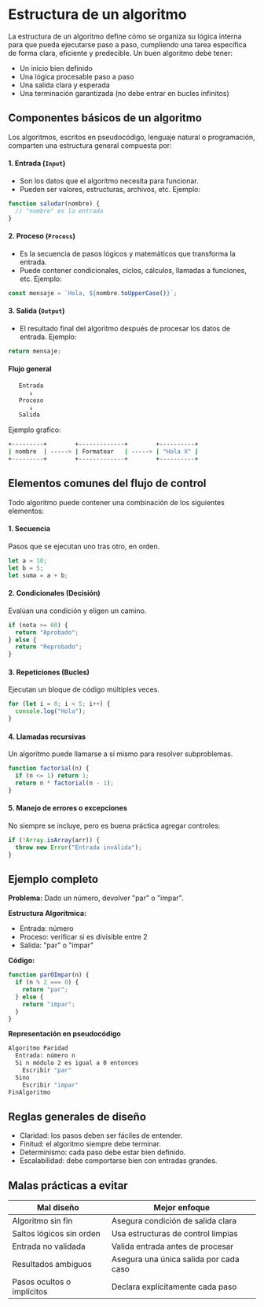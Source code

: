 # **Estructura de un algoritmo**

La estructura de un algoritmo define cómo se organiza su lógica interna para que pueda ejecutarse paso a paso, cumpliendo una tarea específica de forma clara, eficiente y predecible.
Un buen algoritmo debe tener:
- Un inicio bien definido
- Una lógica procesable paso a paso
- Una salida clara y esperada
- Una terminación garantizada (no debe entrar en bucles infinitos)



## Componentes básicos de un algoritmo

Los algoritmos, escritos en pseudocódigo, lenguaje natural o programación, comparten una estructura general compuesta por:

#### 1. Entrada (`Input`)
- Son los datos que el algoritmo necesita para funcionar.
- Pueden ser valores, estructuras, archivos, etc.
Ejemplo:
```js
function saludar(nombre) {
  // "nombre" es la entrada
}
```

#### 2. Proceso (`Process`)
- Es la secuencia de pasos lógicos y matemáticos que transforma la entrada.
- Puede contener condicionales, ciclos, cálculos, llamadas a funciones, etc.
Ejemplo:
```js
const mensaje = `Hola, ${nombre.toUpperCase()}`;
```

#### 3. Salida (`Output`)
- El resultado final del algoritmo después de procesar los datos de entrada.
Ejemplo:
```js
return mensaje;
```

#### Flujo general
```bash
   Entrada
      ↓
   Proceso
      ↓
   Salida
```
Ejemplo grafico:
```bash
+---------+        +-------------+        +----------+
| nombre  | -----> | Formatear   | -----> | "Hola X" |
+---------+        +-------------+        +----------+
```



## Elementos comunes del flujo de control

Todo algoritmo puede contener una combinación de los siguientes elementos:

#### 1. Secuencia
Pasos que se ejecutan uno tras otro, en orden.
```js
let a = 10;
let b = 5;
let suma = a + b;
```

#### 2. Condicionales (Decisión)
Evalúan una condición y eligen un camino.
```js
if (nota >= 60) {
  return "Aprobado";
} else {
  return "Reprobado";
}
```

#### 3. Repeticiones (Bucles)
Ejecutan un bloque de código múltiples veces.
```js
for (let i = 0; i < 5; i++) {
  console.log("Hola");
}
```

#### 4. Llamadas recursivas
Un algoritmo puede llamarse a sí mismo para resolver subproblemas.
```js
function factorial(n) {
  if (n <= 1) return 1;
  return n * factorial(n - 1);
}
```

#### 5. Manejo de errores o excepciones
No siempre se incluye, pero es buena práctica agregar controles:
```js
if (!Array.isArray(arr)) {
  throw new Error("Entrada inválida");
}
```



## Ejemplo completo

**Problema:**
Dado un número, devolver "par" o "impar".

**Estructura Algorítmica:**
- Entrada: número
- Proceso: verificar si es divisible entre 2
- Salida: "par" o "impar"

**Código:**
```js
function parOImpar(n) {
  if (n % 2 === 0) {
    return "par";
  } else {
    return "impar";
  }
}
```

**Representación en pseudocódigo**
```bash
Algoritmo Paridad
  Entrada: número n
  Si n módulo 2 es igual a 0 entonces
    Escribir "par"
  Sino
    Escribir "impar"
FinAlgoritmo
```



## Reglas generales de diseño

- Claridad: los pasos deben ser fáciles de entender.
- Finitud: el algoritmo siempre debe terminar.
- Determinismo: cada paso debe estar bien definido.
- Escalabilidad: debe comportarse bien con entradas grandes.



## Malas prácticas a evitar

| Mal diseño                 | Mejor enfoque                          |
| -------------------------- | -------------------------------------- |
| Algoritmo sin fin          | Asegura condición de salida clara      |
| Saltos lógicos sin orden   | Usa estructuras de control limpias     |
| Entrada no validada        | Valida entrada antes de procesar       |
| Resultados ambiguos        | Asegura una única salida por cada caso |
| Pasos ocultos o implícitos | Declara explícitamente cada paso       |